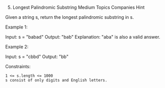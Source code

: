 5. Longest Palindromic Substring
Medium
Topics
Companies
Hint

Given a string s, return the longest
palindromic
substring
in s.


Example 1:

Input: s = "babad"
Output: "bab"
Explanation: "aba" is also a valid answer.

Example 2:

Input: s = "cbbd"
Output: "bb"

 

Constraints:

    1 <= s.length <= 1000
    s consist of only digits and English letters.

